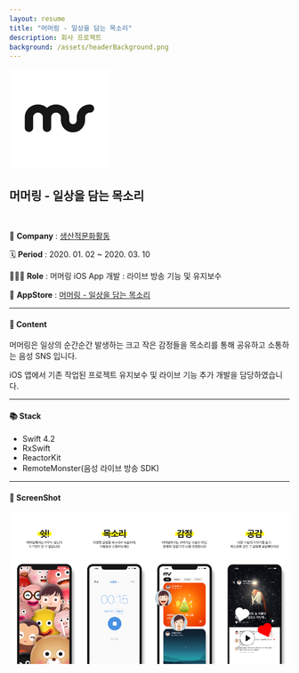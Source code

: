 ```yaml
---
layout: resume
title: "머머링 - 일상을 담는 목소리"
description: 회사 프로젝트
background: /assets/headerBackground.png
---
```


<div class="page-header-icon undefined">
    <img class="icon" src="/assets/images/resume/murmuring_icon.png">
</div>

## 머머링 - 일상을 담는 목소리

<br>

🏢 **Company** : [생산적문화활동](https://murmuring.fun/)

🗓 **Period** : 2020\. 01\. 02 ~ 2020\. 03\. 10

👨🏻‍💻 **Role** : 머머링 iOS App 개발 : 라이브 방송 기능 및 유지보수

🍎 **AppStore** : [‎머머링 - 일상을 담는 목소리](https://apps.apple.com/kr/app/%EB%A8%B8%EB%A8%B8%EB%A7%81-%EC%9D%BC%EC%83%81%EC%9D%84-%EB%8B%B4%EB%8A%94-%EB%AA%A9%EC%86%8C%EB%A6%AC/id1384878309)

---

#### 📜 Content

머머링은 일상의 순간순간 발생하는 크고 작은 감정들을 목소리를 통해 공유하고 소통하는 음성 SNS 입니다.

iOS 앱에서 기존 작업된 프로젝트 유지보수 및 라이브 기능 추가 개발을 담당하였습니다.

---

#### 📚 Stack

- Swift 4.2
- RxSwift
- ReactorKit
- RemoteMonster(음성 라이브 방송 SDK)

---

#### 📸 ScreenShot

<div style="width:100%; margin:0 auto;">
<a href="#"><img style="width:25%" src="https://raw.githubusercontent.com/swieeft/resume/master/images/mur01.png" align="left"></a>
<a href="#"><img style="width:25%" src="https://raw.githubusercontent.com/swieeft/resume/master/images/mur02.png" align="left"></a>
<a href="#"><img style="width:25%" src="https://raw.githubusercontent.com/swieeft/resume/master/images/mur03.png" align="left"></a>
<a href="#"><img style="width:25%" src="https://raw.githubusercontent.com/swieeft/resume/master/images/mur04.png" align="left"></a>
</div>